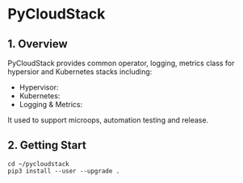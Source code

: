 
# PyCloudStack

## 1. Overview

PyCloudStack provides common operator, logging, metrics class for hypersior and
Kubernetes stacks including:

- Hypervisor:
- Kubernetes:
- Logging & Metrics:

It used to support microops, automation testing and release.

## 2. Getting Start

```
cd ~/pycloudstack
pip3 install --user --upgrade .
```
